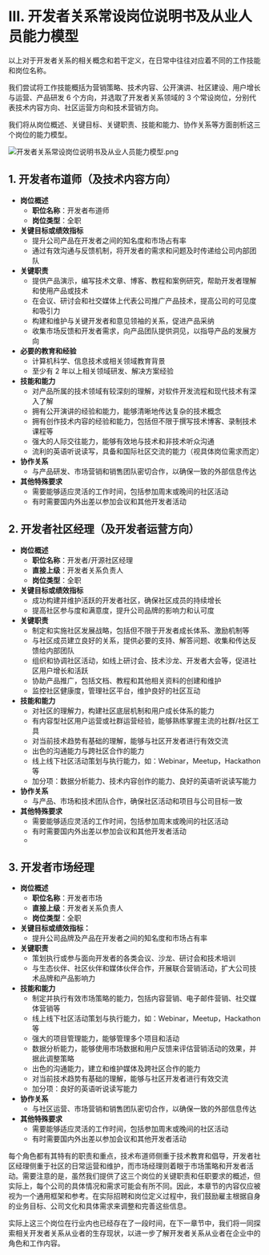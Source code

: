 # Ⅲ. 开发者关系常设岗位说明书及从业人员能力模型

以上对于开发者关系的相关概念和若干定义，在日常中往往对应着不同的工作技能和岗位名称。

我们尝试将工作技能概括为营销策略、技术内容、公开演讲、社区建设、用户增长与运营、产品研发 6 个方向，并选取了开发者关系领域的 3 个常设岗位，分别代表技术内容方向、社区运营方向和技术营销方向。

我们将从岗位概述、关键目标、关键职责、技能和能力、协作关系等方面剖析这三个岗位的能力模型。


![开发者关系常设岗位说明书及从业人员能力模型.png](https://segmentfault.com/img/bVdaOot)


## 1. 开发者布道师（及技术内容方向）
* **岗位概述**
  * **职位名称**：开发者布道师
  * **岗位类型**：全职
* **关键目标或绩效指标**
  * 提升公司产品在开发者之间的知名度和市场占有率
  * 通过有效沟通与反馈机制，将开发者的需求和问题及时传递给公司内部团队
* **关键职责**
  * 提供产品演示，编写技术文章、博客、教程和案例研究，帮助开发者理解和使用产品或技术
  * 在会议、研讨会和社交媒体上代表公司推广产品技术，提高公司的可见度和吸引力
  * 构建和维护与关键开发者和意见领袖的关系，促进产品采纳
  * 收集市场反馈和开发者需求，向产品团队提供洞见，以指导产品的发展方向
* **必要的教育和经验**
  * 计算机科学、信息技术或相关领域教育背景
  * 至少有 2 年以上相关领域研发、解决方案经验
* **技能和能力**
  * 对产品所属的技术领域有较深刻的理解，对软件开发流程和现代技术有深入了解
  * 拥有公开演讲的经验和能力，能够清晰地传达复杂的技术概念
  * 拥有创作技术内容的经验和能力，包括但不限于撰写技术博客、录制技术课程等
  * 强大的人际交往能力，能够有效地与技术和非技术听众沟通
  * 流利的英语听说读写，具备和国际社区交流的能力（视具体岗位需求而定）
* **协作关系**
  * 与产品研发、市场营销和销售团队密切合作，以确保一致的外部信息传达
* **其他特殊要求**
  * 需要能够适应灵活的工作时间，包括参加周末或晚间的社区活动
  * 有时需要国内外出差以参加会议和其他开发者活动

## 2. 开发者社区经理（及开发者运营方向）
* **岗位概述**
  * **职位名称**：开发者/开源社区经理
  * **直接上级**：开发者关系负责人
  * **岗位类型**：全职
* **关键目标或绩效指标**
  * 成功构建并维护活跃的开发者社区，确保社区成员的持续增长
  * 提高社区参与度和满意度，提升公司品牌的影响力和认可度
* **关键职责**
  * 制定和实施社区发展战略，包括但不限于开发者成长体系、激励机制等
  * 与社区成员建立良好的关系，提供必要的支持、解答问题、收集和传达反馈给内部团队
  * 组织和协调社区活动，如线上研讨会、技术沙龙、开发者大会等，促进社区用户增长和活跃
  * 协助产品推广，包括文档、教程和其他相关资料的创建和维护
  * 监控社区健康度，管理社区平台，维护良好的社区互动
* **技能和能力**
  * 对社区的理解力，构建社区底层机制和用户成长体系的能力
  * 有内容型社区用户运营或社群运营经验，能够熟练掌握主流的社群/社区工具
  * 对当前技术趋势有基础的理解，能够与社区开发者进行有效交流
  * 出色的沟通能力与跨社区合作的能力
  * 线上线下社区活动策划与执行能力，如：Webinar，Meetup，Hackathon 等
  * 加分项：数据分析能力、技术内容创作的能力、良好的英语听说读写能力
* **协作关系**
  * 与产品、市场和技术团队合作，确保社区活动和项目与公司目标一致
* **其他特殊要求**
  * 需要能够适应灵活的工作时间，包括参加周末或晚间的社区活动
  * 有时需要国内外出差以参加会议和其他开发者活动
  * 
## 3. 开发者市场经理
* **岗位概述**
  * **职位名称**：开发者市场
  * **直接上级**：开发者关系负责人
  * **岗位类型**：全职
* **关键目标或绩效指标：**
  * 提升公司品牌及产品在开发者之间的知名度和市场占有率
* **关键职责**
  * 策划执行或参与面向开发者的各类会议、沙龙、研讨会和技术培训
  * 与生态伙伴、社区伙伴和媒体伙伴合作，开展联合营销活动，扩大公司技术品牌和产品影响力
* **技能和能力**
  * 制定并执行有效市场策略的能力，包括内容营销、电子邮件营销、社交媒体营销等
  * 线上线下社区活动策划与执行能力，如：Webinar，Meetup，Hackathon 等
  * 强大的项目管理能力，能够管理多个项目和活动
  * 数据分析能力，能够使用市场数据和用户反馈来评估营销活动的效果，并据此调整策略
  * 出色的沟通能力，建立和维护媒体及跨社区合作的能力
  * 对当前技术趋势有基础的理解，能够与社区开发者进行有效交流
  * 加分项：良好的英语听说读写能力
* **协作关系**
  * 与社区运营、市场营销和销售团队密切合作，以确保一致的外部信息传达
* **其他特殊要求**
  * 需要能够适应灵活的工作时间，包括参加周末或晚间的社区活动
  * 有时需要国内外出差以参加会议和其他开发者活动

每个角色都有其特有的职责和重点，技术布道师侧重于技术教育和倡导，开发者社区经理侧重于社区的日常运营和维护，而市场经理则着眼于市场策略和开发者活动。需要注意的是，虽然我们提供了这三个岗位的关键职责和任职要求的概述，但实际上，每个公司的具体情况和需求可能会有所不同。因此，本章节的内容仅应被视为一个通用框架和参考。在实际招聘和岗位定义过程中，我们鼓励雇主根据自身的业务目标、公司文化和具体需求来调整和完善这些信息。

实际上这三个岗位在行业内也已经存在了一段时间，在下一章节中，我们将一同探索相关开发者关系从业者的生存现状，以进一步了解开发者关系从业者在企业中的角色和工作内容。